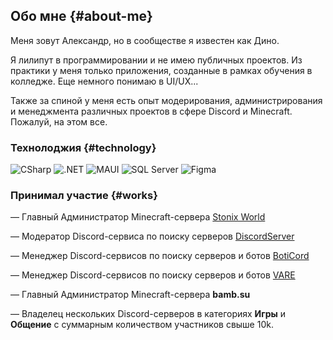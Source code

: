 ## Обо мне {#about-me}

Меня зовут Александр, но в сообществе я известен как Дино. 

Я лилипут в программировании и не имею публичных проектов. Из практики у меня только приложения, созданные в рамках обучения в колледже. Еще немного понимаю в UI/UX...

Также за спиной у меня есть опыт модерирования, администрирования и менеджмента различных проектов в сфере Discord и Minecraft. Пожалуй, на этом все.

### Технолоджия {#technology}

![CSharp](https://img.shields.io/badge/CSharp-68217A?style=for-the-badge&logo=c-sharp&logoColor=white)
![.NET](https://img.shields.io/badge/.NET-512BD4?style=for-the-badge&logo=dotnet&logoColor=white)
![MAUI](https://img.shields.io/badge/MAUI-512BD4?style=for-the-badge&logo=dotnet&logoColor=white)
![SQL Server](https://img.shields.io/badge/SQL_Server-CC2927?style=for-the-badge&logo=microsoftsqlserver&logoColor=white)
![Figma](https://img.shields.io/badge/Figma-F24E1E?style=for-the-badge&logo=figma&logoColor=white)

### Принимал участие {#works}

— Главный Администратор Minecraft-сервера [Stonix World](https://stonix.world/)

— Модератор Discord-сервиса по поиску серверов [DiscordServer](https://discordserver.info/)

— Менеджер Discord-сервисов по поиску серверов и ботов [BotiCord](https://boticord.top/)

— Менеджер Discord-сервисов по поиску серверов и ботов [VARE](https://vare.pw/)

— Главный Администратор Minecraft-сервера **bamb.su**

— Владелец нескольких Discord-серверов в категориях **Игры** и **Общение** с суммарным количеством участников свыше 10k.
